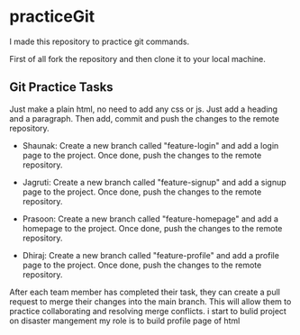 # practiceGit
I made this repository to practice git commands.

First of all fork the repository and then clone it to your local machine.
<br>
## Git Practice Tasks
Just make a plain html, no need to add any css or js. Just add a heading and a paragraph. Then add, commit and push the changes to the remote repository.
<br>
- Shaunak: Create a new branch called "feature-login" and add a login page to the project. Once done, push the changes to the remote repository.

- Jagruti: Create a new branch called "feature-signup" and add a signup page to the project. Once done, push the changes to the remote repository.

- Prasoon: Create a new branch called "feature-homepage" and add a homepage to the project. Once done, push the changes to the remote repository.

- Dhiraj: Create a new branch called "feature-profile" and add a profile page to the project. Once done, push the changes to the remote repository.

After each team member has completed their task, they can create a pull request to merge their changes into the main branch. This will allow them to practice collaborating and resolving merge conflicts.
i start to bulid project on disaster mangement
my role is to build profile page of html
